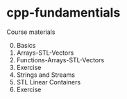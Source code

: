 # cpp-fundamentials

 Course materials

00. Basics
01. Arrays-STL-Vectors
02. Functions-Arrays-STL-Vectors
03. Exercise
04. Strings and Streams
05. STL Linear Containers
06. Exercise
